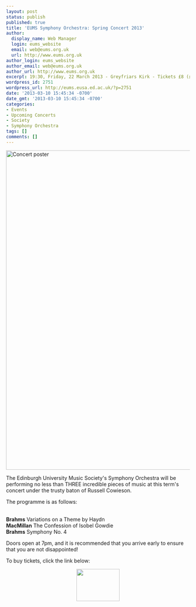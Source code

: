 ```yaml
---
layout: post
status: publish
published: true
title: 'EUMS Symphony Orchestra: Spring Concert 2013'
author:
  display_name: Web Manager
  login: eums_website
  email: web@eums.org.uk
  url: http://www.eums.org.uk
author_login: eums_website
author_email: web@eums.org.uk
author_url: http://www.eums.org.uk
excerpt: 19:30, Friday, 22 March 2013 - Greyfriars Kirk - Tickets £8 (£5)
wordpress_id: 2751
wordpress_url: http://eums.eusa.ed.ac.uk/?p=2751
date: '2013-03-10 15:45:34 -0700'
date_gmt: '2013-03-10 15:45:34 -0700'
categories:
- Events
- Upcoming Concerts
- Society
- Symphony Orchestra
tags: []
comments: []
---
```

<p><a title="buy tickets online" href="http://www.ticketsource.co.uk/event/33082"> <img alt="Concert poster" src="http://eums.eusa.ed.ac.uk/wp-content/uploads/images/w620/posters/20130322_symphony.jpg" width="620" height="872" /></a></p>
<p>The Edinburgh University Music Society's Symphony Orchestra will be performing no less than THREE incredible pieces of music at this term's concert under the trusty baton of Russell Cowieson.</p></p>
<p>The programme is as follows:</p><br />
<strong>Brahms</strong> Variations on a Theme by Haydn<br />
<strong>MacMillan</strong> The Confession of Isobel Gowdie<br />
<strong>Brahms</strong> Symphony No. 4</p>
<p>Doors open at 7pm, and it is recommended that you arrive early to ensure that you are not disappointed!</p></p>
<p>To buy tickets, click the link below:</p></p>
<p align="middle"><a title="buy tickets online" href="http://www.ticketsource.co.uk/event/33082"> <img alt="" src="http://www.ticketsource.co.uk/images/buyTickets/buyTickets-medium.png" width="118" height="88" border="0" /></a></p><br />
 </p>
<p> </p>
